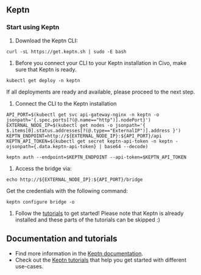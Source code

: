 
## Keptn

### Start using Keptn

1. Download the Keptn CLI: 
  ```
  curl -sL https://get.keptn.sh | sudo -E bash
  ```

1. Before you connect your CLI to your Keptn installation in Civo, make sure that Keptn is ready.

  ```
  kubectl get deploy -n keptn
  ```

  If all deployments are ready and available, please proceed to the next step.


1. Connect the CLI to the Keptn installation
  ```
  API_PORT=$(kubectl get svc api-gateway-nginx -n keptn -o jsonpath='{.spec.ports[?(@.name=="http")].nodePort}')
  EXTERNAL_NODE_IP=$(kubectl get nodes -o jsonpath='{ $.items[0].status.addresses[?(@.type=="ExternalIP")].address }')
  KEPTN_ENDPOINT=http://${EXTERNAL_NODE_IP}:${API_PORT}/api
  KEPTN_API_TOKEN=$(kubectl get secret keptn-api-token -n keptn -ojsonpath={.data.keptn-api-token} | base64 --decode)

  keptn auth --endpoint=$KEPTN_ENDPOINT --api-token=$KEPTN_API_TOKEN
  ```

1. Access the bridge via:
  ```
  echo http://${EXTERNAL_NODE_IP}:${API_PORT}/bridge
  ```
  
  Get the credentials with the following command:
  ```
  keptn configure bridge -o
  ```

1. Follow the [tutorials](https://tutorials.keptn.sh/?cat=quality-gates) to get started! Please note that Keptn is already installed and these parts of the tutorials can be skipped :)



## Documentation and tutorials

- Find more information in the [Keptn documentation](https://keptn.sh/docs).
- Check out the [Keptn tutorials](https://tutorials.keptn.sh/?cat=quality-gates) that help you get started with different use-cases.
